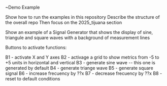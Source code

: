 ~Demo Example

Show how to run the examples in this repository
Describe the structure of the overall repo
Then focus on the 2025_tijuana section

Show an example of a Signal Generator that shows the display of sine, triangule and square waves with a background of measurement lines

Buttons to activate functions:

B1 - activate X and Y axes
B2 - activage a grid to show metrics from -5 to +5 units in horizontal and vertical
B3 - generate sine wave -- this one is generated by default
B4 - generate triange wave
B5 - generate square signal
B6 - increase frecuency by ??x
B7 - decrease frecuency by ??x
B8 - reset to default conditions
